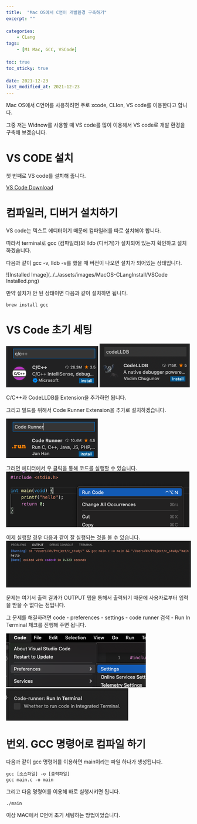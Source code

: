 ```yaml
---
title:  "Mac OS에서 C언어 개발환경 구축하기"
excerpt: ""

categories:
    - CLang
tags:
    - [M1 Mac, GCC, VSCode]

toc: true
toc_sticky: true

date: 2021-12-23
last_modified_at: 2021-12-23
---
```


Mac OS에서 C언어를 사용하려면 주로 xcode, CLIon, VS code를 이용한다고 합니다.

그중 저는 Widnow를 사용할 때 VS code를 많이 이용해서 VS code로 개발 환경을 구축해 보겠습니다.

# VS CODE 설치

첫 번째로 VS code를 설치해 줍니다.

[VS Code Download](https://visualstudio.microsoft.com/ko/)

# 컴파일러, 디버거 설치하기
VS code는 텍스트 에디터이기 때문에 컴파일러를 따로 설치해야 합니다.

따라서 terminal로 gcc (컴파일러)와 lldb (디버거)가 설치되어 있는지 확인하고 설치하겠습니다.

다음과 같이 gcc -v, lldb -v를 했을 때 버전이 나오면 설치가 되어있는 상태입니다.

![Installed Image](../../assets/images/MacOS-CLangInstall/VSCode Installed.png)

만약 설치가 안 된 상태이면 다음과 같이 설치하면 됩니다.

    brew install gcc

# VS Code 초기 세팅
![C/C++ Extension](../../assets/images/MacOS-CLangInstall/VSCodeCC++Extension.png)
![LLDB Extension](../../assets/images/MacOS-CLangInstall/VSCodeCodeLLDBExtension.png)

C/C++과 CodeLLDB를 Extension을 추가하면 됩니다.

그리고 빌드를 위해서 Code Runner Extension을 추가로 설치하겠습니다.

![LLDB Extension](../../assets/images/MacOS-CLangInstall/VSCodeCodeRunnerExtension.png)

그러면 에디터에서 우 클릭을 통해 코드를 실행할 수 있습니다.
![Code Run](../../assets/images/MacOS-CLangInstall/VSCodeCodeRun.png)

이제 실행할 경우 다음과 같이 잘 실행되는 것을 볼 수 있습니다.
![code output](../../assets/images/MacOS-CLangInstall/스크린샷_2021-12-23_오후_4.01.23.png)

문제는 여기서 출력 결과가 OUTPUT 탭을 통해서 출력되기 때문에 사용자로부터 입력을 받을 수 없다는 점입니다.

그 문제를 해결하려면 code - preferences - settings - code runner 검색 - Run In Terminal 체크를 진행해 주면 됩니다.

![](../../assets/images/MacOS-CLangInstall/스크린샷_2021-12-23_오후_4.05.03.png)
![](../../assets/images/MacOS-CLangInstall/스크린샷_2021-12-23_오후_4.05.43.png)


# 번외. GCC 명령어로 컴파일 하기

다음과 같이 gcc 명령어를 이용하면 main이라는 파일 하나가 생성됩니다.

    gcc [소스파일] -o [출력파일]
    gcc main.c -o main

그리고 다음 명령어를 이용해 바로 실행시키면 됩니다.

    ./main

이상 MAC에서 C언어 초기 세팅하는 방법이었습니다.